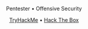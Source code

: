 <p align="center">
Pentester • Offensive Security</a>
</p>
<p align="center">
  <a href="https://tryhackme.com/p/luannutels" target="_blank">TryHackMe</a>
  •
  <a href="https://app.hackthebox.com/profile/1184809" target="_blank">Hack The Box</a>
</p>

